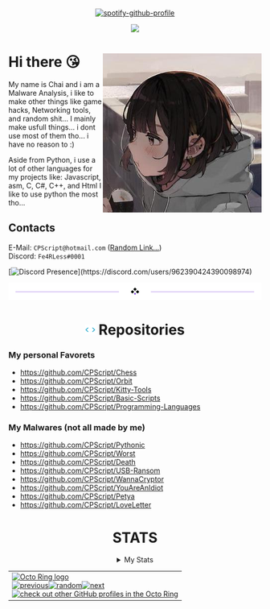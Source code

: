 

<div align=center>
    <img src="https://komarev.com/ghpvc/?username=CPScript&style=flat-square&color=blue" alt=""/>
</div>

<div align=center>
    
[![spotify-github-profile](https://spotify-github-profile.vercel.app/api/view?uid=31rjksf76cnpqnbr6lqlk3y7k2ry&cover_image=true&theme=natemoo-re&show_offline=false&background_color=121212&interchange=false&bar_color=53b14f&bar_color_cover=true)](https://github.com/kittinan/spotify-github-profile)

</div>



<div align="center">     

<img src='https://readme-typing-svg.demolab.com?font=Fira+Code&pause=1000&width=700&lines=Your+favorite+random+Malware+and+Network+Developer <3'></img>

<div align="left">     

<img src='aki.jpeg' title=" 	。.:☆*:･'(*⌒―⌒*)))" align='right'></img>

# Hi there 😘
My name is Chai and i am a Malware Analysis, i like to make other things like game hacks, Networking tools, and random shit... 
I mainly make usfull things... i dont use most of them tho... i have no reason to :)

Aside from Python, i use a lot of other languages for my projects like: Javascript, asm, C, C#, C++, and Html
I like to use python the most tho...

## Contacts
E-Mail: `CPScript@hotmail.com` (<a href='https://www.youtube.com/watch?v=SHRAEqxoN0c'>Random Link...</a>)  
Discord: `Fe4RLess#0001`  
 


[![Discord Presence](https://lanyard-profile-readme.vercel.app/api/962390424390098974?theme=dark&bg=5D1451&animated=true&hideDiscrim=true&borderRadius=30px&idleMessage=Damn,%20I%20do%20like%20chicken%20nuggets...)](https://discord.com/users/962390424390098974)



 
<div align="center">
  <img src="divider2.png" alt="divider"/>
</div> 


<div align="left">     

<h1 align="center"><img src="code.gif" height="20"/> Repositories</h1>
    
           
### My personal Favorets
* https://github.com/CPScript/Chess
* https://github.com/CPScript/Orbit
* https://github.com/CPScript/Kitty-Tools 
* https://github.com/CPScript/Basic-Scripts
* https://github.com/CPScript/Programming-Languages 
    
### My Malwares (not all made by me)
* https://github.com/CPScript/Pythonic
* https://github.com/CPScript/Worst
* https://github.com/CPScript/Death
* https://github.com/CPScript/USB-Ransom
* https://github.com/CPScript/WannaCryptor 
* https://github.com/CPScript/YouAreAnIdiot 
* https://github.com/CPScript/Petya 
* https://github.com/CPScript/LoveLetter                                                                                                                    

    
    

<div align="center">
    
# STATS    

<details closed>
<summary>My Stats</summary>
<br>
           
[![trophy](https://github-profile-trophy.vercel.app/?username=CPScript)](https://github.com/CPScript/github-profile-trophy)
 
![GitHub Langs](https://github-readme-stats.vercel.app/api/top-langs/?username=CPScript&layout=compact&theme=blue-green)
<img src="https://stats4github.vercel.app/api/top-langs/?username=CPScript&langs_count=11&hide=html&layout=compact&exclude_repo=Viruses,terminal,Joker,Rosehip-android"><br/>


![Anurag's GitHub stats](https://github-readme-stats.vercel.app/api?username=CPScript&show_icons=true&theme=synthwave)

[![GitHub Streak](https://github-readme-streak-stats.herokuapp.com?user=CPScript&theme=hacker&date_format=M%20j%5B%2C%20Y%5D)](https://git.io/streak-stats)
              
    
### Main Languages
<div>
    <img src="https://github.com/devicons/devicon/blob/master/icons/bash/bash-original.svg"  title="Bach" alt="Bach" width="60" height="60"/>&nbsp;
    <img src="https://github.com/devicons/devicon/blob/master/icons/lua/lua-original-wordmark.svg"  title="Lua" alt="Lua" width="60" height="60"/>&nbsp; 
    <img src="https://github.com/devicons/devicon/blob/master/icons/python/python-original.svg"  title="Python" alt="Python" width="60" height="60"/>&nbsp;
    <img src="https://raw.githubusercontent.com/devicons/devicon/1119b9f84c0290e0f0b38982099a2bd027a48bf1/icons/php/php-original.svg" title="PHP" alt="PHP" width="60"
<div> 
    
<div>
    <img src="https://www.file-extension.info/images/resource/formats/vbs.png" title="VBScript" alt="VBS" width="60"/>
    <img src="https://cdn-icons-png.flaticon.com/512/29/29529.png" title="BatchFle" alt="Batch" width="60"/>
    <img src="https://raw.githubusercontent.com/devicons/devicon/1119b9f84c0290e0f0b38982099a2bd027a48bf1/icons/csharp/csharp-line.svg" title="CSharp" alt="C#" width="60/>"
    <img src=     
<div>
    
</details>


<table><tbody><tr><td><a href="https://octo-ring.com/"><img src="https://octo-ring.com/static/img/widget/top.png" width="99%" alt="Octo Ring logo" align="top"></a><br><a href="https://octo-ring.com/p/CPScript/prev"><img src="https://octo-ring.com/static/img/widget/prev.png" width="33%" alt="previous" align="top" title="previous profile"></a><a href="https://octo-ring.com/p/CPScript/random"><img src="https://octo-ring.com/static/img/widget/random.png" width="33%" alt="random" align="top" title="random profile"></a><a href="https://octo-ring.com/p/CPScript/next"><img src="https://octo-ring.com/static/img/widget/next.png" width="33%" alt="next" align="top" title="next profile"></a><br><a href="https://octo-ring.com/"><img src="https://octo-ring.com/static/img/widget/bottom.png" width="99%" alt="check out other GitHub profiles in the Octo Ring" align="top"></a></td></tr></tbody></table>
